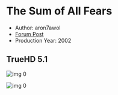 # The Sum of All Fears

* Author: aron7awol
* [Forum Post](https://www.avsforum.com/threads/bass-eq-for-filtered-movies.2995212/post-56733120)
* Production Year: 2002

## TrueHD 5.1

![img 0](https://fanart.tv/fanart/movies/4614/moviethumb/the-sum-of-all-fears-52f7b778e7751.jpg)

![img 0](https://i.imgur.com/S3GRQtW.png)

